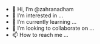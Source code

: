 - 👋 Hi, I’m @zahranadham
- 👀 I’m interested in ...
- 🌱 I’m currently learning ...
- 💞️ I’m looking to collaborate on ...
- 📫 How to reach me ...

<!---
zahranadham/zahranadham is a ✨ special ✨ repository because its `README.md` (this file) appears on your GitHub profile.
You can click the Preview link to take a look at your changes.
--->
